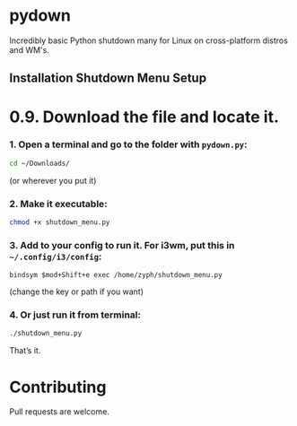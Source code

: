 # pydown
Incredibly basic Python shutdown many for Linux on cross-platform distros and WM's.

## Installation Shutdown Menu Setup

# 0.9. Download the file and locate it.

### 1. Open a terminal and go to the folder with `pydown.py`:
   ```bash
   cd ~/Downloads/
   ```
   (or wherever you put it)

### 2. Make it executable:
   ```bash
   chmod +x shutdown_menu.py
   ```

### 3. Add to your config to run it. For i3wm, put this in `~/.config/i3/config`:
   ```
   bindsym $mod+Shift+e exec /home/zyph/shutdown_menu.py
   ```
   (change the key or path if you want)

### 4. Or just run it from terminal:
   ```bash
   ./shutdown_menu.py
   ```

That’s it.

# Contributing
Pull requests are welcome.
